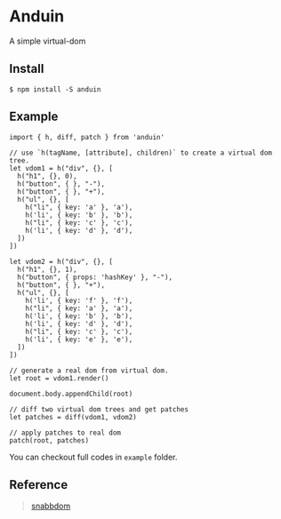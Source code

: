 # Anduin
A simple virtual-dom

## Install
```
$ npm install -S anduin
```

## Example
```
import { h, diff, patch } from 'anduin'

// use `h(tagName, [attribute], children)` to create a virtual dom tree.
let vdom1 = h("div", {}, [
  h("h1", {}, 0),
  h("button", { }, "-"),
  h("button", { }, "+"),
  h("ul", {}, [
    h("li", { key: 'a' }, 'a'),
    h('li', { key: 'b' }, 'b'),
    h("li", { key: 'c' }, 'c'),
    h('li', { key: 'd' }, 'd'),
  ])
])

let vdom2 = h("div", {}, [
  h("h1", {}, 1),
  h("button", { props: 'hashKey' }, "-"),
  h("button", { }, "+"),
  h("ul", {}, [
    h('li', { key: 'f' }, 'f'),
    h("li", { key: 'a' }, 'a'),
    h('li', { key: 'b' }, 'b'),
    h('li', { key: 'd' }, 'd'),
    h("li", { key: 'c' }, 'c'),
    h('li', { key: 'e' }, 'e'),
  ])
])

// generate a real dom from virtual dom.
let root = vdom1.render()

document.body.appendChild(root)

// diff two virtual dom trees and get patches
let patches = diff(vdom1, vdom2)

// apply patches to real dom
patch(root, patches)
``` 

You can checkout full codes in `example` folder.

## Reference

>[snabbdom](https://github.com/snabbdom/snabbdom)

